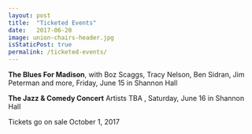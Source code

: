 ```yaml
---
layout: post
title:  "Ticketed Events"
date:   2017-06-20
image: union-chairs-header.jpg
isStaticPost: true
permalink: /ticketed-events/
---
```

**The Blues For Madison**, with Boz Scaggs, Tracy Nelson, Ben Sidran, Jim Peterman and more, Friday, June 15 in Shannon Hall

**The Jazz &amp; Comedy Concert** Artists TBA , Saturday, June 16 in Shannon Hall

Tickets go on sale October 1, 2017
